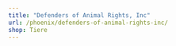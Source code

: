 ```yaml
---
title: "Defenders of Animal Rights, Inc"
url: /phoenix/defenders-of-animal-rights-inc/
shop: Tiere
---
```

